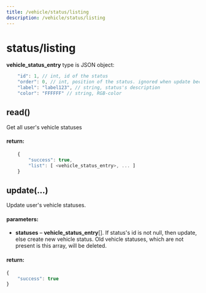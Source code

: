```yaml
---
title: /vehicle/status/listing
description: /vehicle/status/listing
---
```


# status/listing

**vehicle\_status\_entry** type is JSON object:

```javascript
    "id": 1, // int, id of the status
    "order": 0, // int, position of the status. ignored when update because statuses already have position in array 
    "label": "label123", // string, status's description 
    "color": "FFFFFF" // string, RGB-color
```

## read()

Get all user's vehicle statuses

#### return:

```javascript
    {
        "success": true,
        "list": [ <vehicle_status_entry>, ... ]
    }
```

## update(...)

Update user's vehicle statuses.

#### parameters:

*   **statuses** – **vehicle\_status\_entry**[]. If status's id is not null, then update, else create new vehicle status.
Old vehicle statuses, which are not present is this array, will be deleted.

#### return:

```js
{
    "success": true
}
```